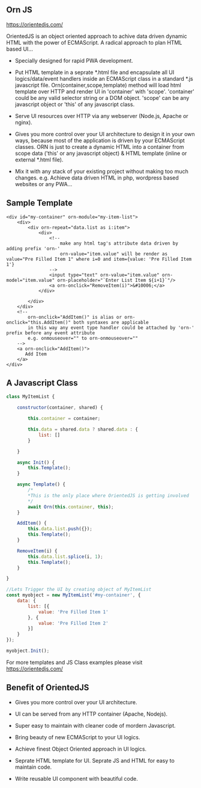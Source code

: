 ## Orn JS

https://orientedjs.com/

OrientedJS is an object oriented approach to achive data driven dynamic HTML with the power of ECMAScript.
A radical approach to plan HTML based UI...

- Specially designed for rapid PWA development.

- Put HTML template in a seprate *.html file and encapsulate all UI logics/data/event handlers inside an ECMAScript class in a standard *.js javascript file. 
Orn(container,scope,template) method will load html template over HTTP and render UI in 'container' with 'scope'.
'container' could be any valid selector string or a DOM object. 'scope' can be any javascript object or 'this' of any javascript class.

- Serve UI resources over HTTP via any webserver (Node.js, Apache or nginx).

- Gives you more control over your UI architecture to design it in your own ways, because most of the application is driven by your ECMAScript classes. ORN is just to create a dynamic HTML into a container from scope data ('this' or any javascript object) & HTML template (inline or external *.html file).

- Mix it with any stack of your existing project without making too much changes. e.g. Achieve data driven HTML in php, wordpress based websites or any PWA...

## Sample Template
```
<div id="my-container" orn-module="my-item-list">
    <div>
        <div orn-repeat="data.list as i:item">
            <div>
                <!-- 
                    make any html tag's attribute data driven by adding prefix 'orn-'
                    orn-value="item.value" will be render as value="Pre Filled Item 1" where i=0 and item={value: 'Pre Filled Item 1'}
                -->
                <input type="text" orn-value="item.value" orn-model="item.value" orn-placeholder="`Enter List Item ${i+1}`"/>
                <a orn-onclick="RemoveItem(i)">&#10006;</a>
            </div>

        </div>
    </div>
    <!-- 
        orn-onclick="AddItem()" is alias or orn-onclick="this.AddItem()" both syntaxes are applicable
        in this way any event type handler could be attached by 'orn-' prefix before any event attribute
        e.g. onmouseover="" to orn-onmouseover="" 
    -->
    <a orn-onclick="AddItem()">
       Add Item
    </a>
</div>
```
## A Javascript Class

```javascript
class MyItemList {

    constructor(container, shared) {

        this.container = container;

        this.data = shared.data ? shared.data : {
            list: []
        }

    }

    async Init() {
        this.Template();
    }

    async Template() {
        /*
        *This is the only place where OrientedJS is getting involved
        */
        await Orn(this.container, this);
    }

    AddItem() {
        this.data.list.push({});
        this.Template();
    }

    RemoveItem(i) {
        this.data.list.splice(i, 1);
        this.Template();
    }

}

//Lets Trigger the UI by creating object of MyItemList
const myobject = new MyItemList('#my-container', {
    data: {
        list: [{
            value: 'Pre Filled Item 1'
        }, {
            value: 'Pre Filled Item 2'
        }]
    }
});

myobject.Init();

```

For more templates and JS Class examples please visit https://orientedjs.com/

## Benefit of OrientedJS

- Gives you more control over your UI architecture.

- UI can be served from any HTTP container (Apache, Nodejs).

- Super easy to maintain with cleaner code of mordern Javascript.

- Bring beauty of new ECMAScript to your UI logics.

- Achieve finest Object Oriented approach in UI logics.

- Seprate HTML template for UI. Seprate JS and HTML for easy to maintain code.

- Write reusable UI component with beautiful code.

